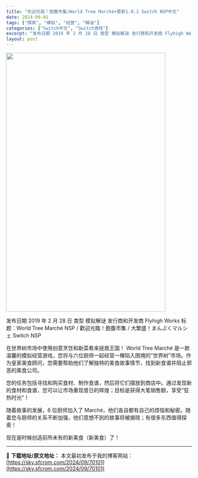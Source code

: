 ```yaml
---
title: "欢迎光临！饱腹市集/World Tree Marché+更新1.0.2 Switch NSP中文"
date: 2024-09-01
tags: ["探索", "模拟", "经营", "解谜"]
categories: ["Switch中文", "Switch游戏"]
excerpt: "发布日期 2019 年 2 月 28 日 类型 模拟解谜 发行商和开发商 Flyhigh Works 标题：World Tree Marché NSP / 歡迎光臨！飽腹市集 / 大繁盛！まんぷくマルシェ Switch NSP 在世界树市场中使用创意烹饪和新菜肴来拯救王国！ World Tree M&hellip;"
layout: post
---
```


<img src="https://sky.sfcrom.com/wp-content/uploads/2024/09/2024090103062746.webp" alt="" width="432" height="700" class="aligncenter size-full wp-image-70102" />

发布日期	2019 年 2 月 28 日
类型	模拟解谜
发行商和开发商 Flyhigh Works
标题：World Tree Marché NSP / 歡迎光臨！飽腹市集 / 大繁盛！まんぷくマルシェ Switch NSP

在世界树市场中使用创意烹饪和新菜肴来拯救王国！
World Tree Marché 是一款温馨的模拟经营游戏，您将与六位厨师一起经营一棵陷入困境的“世界树”市场。作为皇家美食顾问，您需要帮助他们了解独特的美食故事情节，找到新食谱并阻止邪恶的美食公司。

您的任务包括寻找和购买食材、制作食谱，然后将它们摆放到商店中。通过发现新的食材和食谱，您可以让市场重现昔日的辉煌；目标是获得大笔销售额，享受“狂热时光”！

随着故事的发展，6 位厨师加入了 Marché，他们各自都有自己的烦恼和秘密。随着您与厨师的关系不断加强，他们意想不到的故事将被揭晓；有很多东西值得探索！

现在是时候创造前所未有的新美食（新美食）了！

---
📖 **下载地址/原文地址：** 本文最初发布于我的博客网站：[https://sky.sfcrom.com/2024/09/70101](https://sky.sfcrom.com/2024/09/70101)
